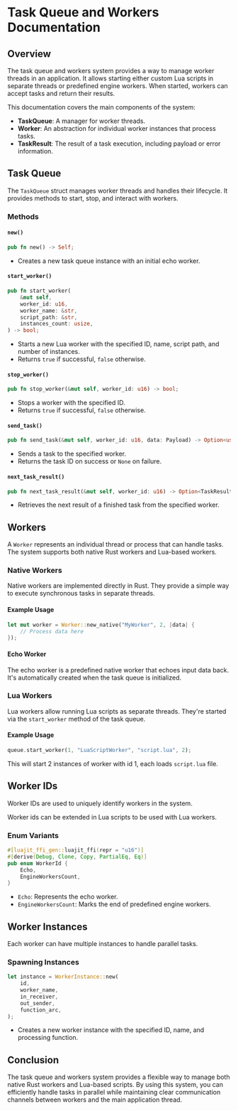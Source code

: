 # Task Queue and Workers Documentation

## Overview

The task queue and workers system provides a way to manage worker threads in an application. It allows starting either custom Lua scripts in separate threads or predefined engine workers. When started, workers can accept tasks and return their results.

This documentation covers the main components of the system:

- **TaskQueue**: A manager for worker threads.
- **Worker**: An abstraction for individual worker instances that process tasks.
- **TaskResult**: The result of a task execution, including payload or error information.

## Task Queue

The `TaskQueue` struct manages worker threads and handles their lifecycle. It provides methods to start, stop, and interact with workers.

### Methods

#### `new()`

```rust
pub fn new() -> Self;
```

- Creates a new task queue instance with an initial echo worker.

#### `start_worker()`

```rust
pub fn start_worker(
    &mut self,
    worker_id: u16,
    worker_name: &str,
    script_path: &str,
    instances_count: usize,
) -> bool;
```

- Starts a new Lua worker with the specified ID, name, script path, and number of instances.
- Returns `true` if successful, `false` otherwise.

#### `stop_worker()`

```rust
pub fn stop_worker(&mut self, worker_id: u16) -> bool;
```

- Stops a worker with the specified ID.
- Returns `true` if successful, `false` otherwise.

#### `send_task()`

```rust
pub fn send_task(&mut self, worker_id: u16, data: Payload) -> Option<usize>;
```

- Sends a task to the specified worker.
- Returns the task ID on success or `None` on failure.

#### `next_task_result()`

```rust
pub fn next_task_result(&mut self, worker_id: u16) -> Option<TaskResult>;
```

- Retrieves the next result of a finished task from the specified worker.

## Workers

A `Worker` represents an individual thread or process that can handle tasks. The system supports both native Rust workers and Lua-based workers.

### Native Workers

Native workers are implemented directly in Rust. They provide a simple way to execute synchronous tasks in separate threads.

#### Example Usage
```rust
let mut worker = Worker::new_native("MyWorker", 2, |data| {
    // Process data here
});
```

#### Echo Worker

The echo worker is a predefined native worker that echoes input data back. It's automatically created when the task queue is initialized.

### Lua Workers

Lua workers allow running Lua scripts as separate threads. They're started via the `start_worker` method of the task queue.

#### Example Usage

```rust
queue.start_worker(1, "LuaScriptWorker", "script.lua", 2);
```

This will start 2 instances of worker with id 1, each loads `script.lua` file.

## Worker IDs

Worker IDs are used to uniquely identify workers in the system.

Worker ids can be extended in Lua scripts to be used with Lua workers.

### Enum Variants

```rust
#[luajit_ffi_gen::luajit_ffi(repr = "u16")]
#[derive(Debug, Clone, Copy, PartialEq, Eq)]
pub enum WorkerId {
    Echo,
    EngineWorkersCount,
}
```

- `Echo`: Represents the echo worker.
- `EngineWorkersCount`: Marks the end of predefined engine workers.

## Worker Instances

Each worker can have multiple instances to handle parallel tasks.

### Spawning Instances

```rust
let instance = WorkerInstance::new(
    id,
    worker_name,
    in_receiver,
    out_sender,
    function_arc,
);
```

- Creates a new worker instance with the specified ID, name, and processing function.

## Conclusion

The task queue and workers system provides a flexible way to manage both native Rust workers and Lua-based scripts. By using this system, you can efficiently handle tasks in parallel while maintaining clear communication channels between workers and the main application thread.
